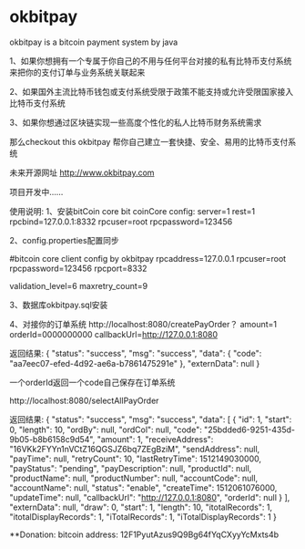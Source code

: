 # okbitpay
okbitpay is a bitcoin payment system by java

1、如果你想拥有一个专属于你自己的不用与任何平台对接的私有比特币支付系统来把你的支付订单与业务系统关联起来

2、如果国外主流比特币钱包或支付系统受限于政策不能支持或允许受限国家接入比特币支付系统

3、如果你想通过区块链实现一些高度个性化的私人比特币财务系统需求

那么checkout this okbitpay 帮你自己建立一套快捷、安全、易用的比特币支付系统

未来开源网址 http://www.okbitpay.com

项目开发中……

使用说明:
1、安装bitCoin core 
bit coinCore config:
server=1
rest=1
rpcbind=127.0.0.1:8332
rpcuser=root
rpcpassword=123456



2、config.properties配置同步

#bitcoin core client config by okbitpay
rpcaddress=127.0.0.1
rpcuser=root
rpcpassword=123456
rpcport=8332

validation_level=6
maxretry_count=9

3、数据库okbitpay.sql安装

4、对接你的订单系统
http://localhost:8080/createPayOrder？
amount=1
orderId=0000000000
callbackUrl=http://127.0.0.1:8080

返回结果:
{
    "status": "success",
    "msg": "success",
    "data": {
        "code": "aa7eec07-efed-4d92-ae6a-b7861475291e"
    },
    "externData": null
}

一个orderId返回一个code自己保存在订单系统



http://localhost:8080/selectAllPayOrder

返回结果:
{
    "status": "success",
    "msg": "success",
    "data": [
        {
            "id": 1,
            "start": 0,
            "length": 10,
            "ordBy": null,
            "ordCol": null,
            "code": "25bdded6-9251-435d-9b05-b8b6158c9d54",
            "amount": 1,
            "receiveAddress": "16VKk2FYYn1nVCtZ16QGSJZ6bq7ZEgBziM",
            "sendAddress": null,
            "payTime": null,
            "retryCount": 10,
            "lastRetryTime": 1512149030000,
            "payStatus": "pending",
            "payDescription": null,
            "productId": null,
            "productName": null,
            "productNumber": null,
            "accountCode": null,
            "accountName": null,
            "status": "enable",
            "createTime": 1512061076000,
            "updateTime": null,
            "callbackUrl": "http://127.0.0.1:8080",
            "orderId": null
        }
    ],
    "externData": null,
    "draw": 0,
    "start": 1,
    "length": 10,
    "itotalRecords": 1,
    "itotalDisplayRecords": 1,
    "iTotalRecords": 1,
    "iTotalDisplayRecords": 1
}

**Donation: bitcoin address:   12F1PyutAzus9Q9Bg64fYqCXyyYcMxts4b


